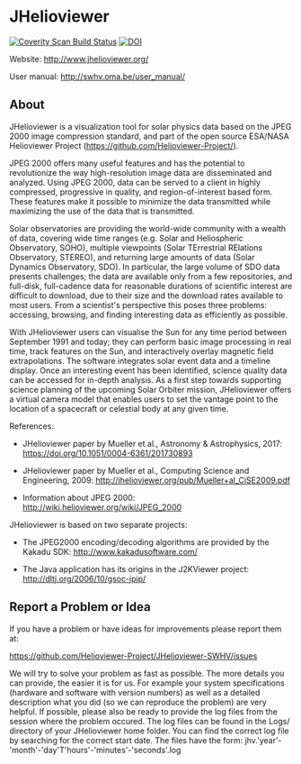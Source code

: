 JHelioviewer
============

[![Coverity Scan Build Status](https://scan.coverity.com/projects/9940/badge.svg)](https://scan.coverity.com/projects/9940)
[![DOI](https://zenodo.org/badge/50179170.svg)](https://zenodo.org/badge/latestdoi/50179170)

Website: http://www.jhelioviewer.org/

User manual: http://swhv.oma.be/user_manual/

About
-----

JHelioviewer is a visualization tool for solar physics data based on the JPEG
2000 image compression standard, and part of the open source ESA/NASA Helioviewer
Project (https://github.com/Helioviewer-Project/).

JPEG 2000 offers many useful features and has the potential to revolutionize the
way high-resolution image data are disseminated and analyzed. Using JPEG 2000, data
can be served to a client in highly compressed, progressive in quality, and
region-of-interest based form. These features make it possible to minimize the data
transmitted while maximizing the use of the data that is transmitted.

Solar observatories are providing the world-wide community with a wealth of data,
covering wide time ranges (e.g. Solar and Heliospheric Observatory, SOHO), multiple
viewpoints (Solar TErrestrial RElations Observatory, STEREO), and returning large
amounts of data (Solar Dynamics Observatory, SDO). In particular, the large volume
of SDO data presents challenges; the data are available only from a few repositories,
and full-disk, full-cadence data for reasonable durations of scientific interest are
difficult to download, due to their size and the download rates available to most
users. From a scientist's perspective this poses three problems: accessing, browsing,
and finding interesting data as efficiently as possible.

With JHelioviewer users can visualise the Sun for any time period between September
1991 and today; they can perform basic image processing in real time, track features
on the Sun, and interactively overlay magnetic field extrapolations. The software
integrates solar event data and a timeline display. Once an interesting event has
been identified, science quality data can be accessed for in-depth analysis. As a
first step towards supporting science planning of the upcoming Solar Orbiter mission,
JHelioviewer offers a virtual camera model that enables users to set the vantage
point to the location of a spacecraft or celestial body at any given time.

References:

- JHelioviewer paper by Mueller et al., Astronomy & Astrophysics, 2017:
  https://doi.org/10.1051/0004-6361/201730893

- JHelioviewer paper by Mueller et al., Computing Science and Engineering, 2009:
  http://jhelioviewer.org/pub/Mueller+al_CiSE2009.pdf

- Information about JPEG 2000:
  http://wiki.helioviewer.org/wiki/JPEG_2000

JHelioviewer is based on two separate projects:

- The JPEG2000 encoding/decoding algorithms are provided by the Kakadu SDK:
  http://www.kakadusoftware.com/

- The Java application has its origins in the J2KViewer project:
  http://dltj.org/2006/10/gsoc-jpip/


Report a Problem or Idea
------------------------

If you have a problem or have ideas for improvements please report them at:

https://github.com/Helioviewer-Project/JHelioviewer-SWHV/issues

We will try to solve your problem as fast as possible. The more details you can
provide, the easier it is for us. For example your system specifications
(hardware and software with version numbers) as well as a detailed description
what you did (so we can reproduce the problem) are very helpful. If possible,
please also be ready to provide the log files from the session where the problem
occured. The log files can be found in the Logs/ directory of your JHelioviewer
home folder. You can find the correct log file by searching for the correct
start date. The files have the form:
jhv.'year'-'month'-'day'T'hours'-'minutes'-'seconds'.log
